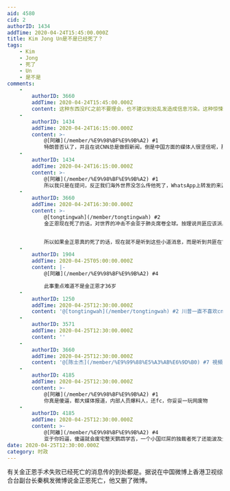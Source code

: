 ```yaml
---
aid: 4580
cid: 2
authorID: 1434
addTime: 2020-04-24T15:45:00.000Z
title: Kim Jong Un是不是已经死了？
tags:
    - Kim
    - Jong
    - 死了
    - Un
    - 是不是
comments:
    -
        authorID: 3660
        addTime: 2020-04-24T15:45:00.000Z
        content: 这种东西没FC之前不要理会，也不建议到处乱发造成信息污染。这种惊悚新闻，妥妥的郭文贵的那味。
    -
        authorID: 1434
        addTime: 2020-04-24T16:15:00.000Z
        content: >-
            @[阿離](/member/%E9%98%BF%E9%9B%A2) #1
            特朗普否认了，并且在说CNN总是做假新闻，倒是中国方面的媒体人很坚信呢，那个秦枫发的微博，倒是成了不少中文媒体说Kim去世的来源，而英文世界就显得很平静。
    -
        authorID: 1434
        addTime: 2020-04-24T16:15:00.000Z
        content: >-
            @[阿離](/member/%E9%98%BF%E9%9B%A2) #1
            所以我只是在提问，反正我们海外世界没怎么传他死了，WhatsApp上转发的来源也是强国。
    -
        authorID: 3660
        addTime: 2020-04-24T16:30:00.000Z
        content: >-
            @[tongtingwah](/member/tongtingwah) #2
            金正恩现在死了的话，对世界的冲击不会亚于肺炎席卷全球。按理说共匪应该派兵驻扎东北边境，甚至联合美国打掉朝鲜核武，然而疫情现状导致两国无法采用常规的应急方案，所以可能会导致对朝鲜更加猛烈的疑似核武库的定点清除打击。


            所以如果金正恩真的死了的话，现在就不是听到这些小道消息，而是听到共匪在“强烈抗议美国袭击朝鲜”，“要求美国立即停止对朝鲜的非法攻击”等等新闻了。
    -
        authorID: 1904
        addTime: 2020-04-25T05:00:00.000Z
        content: |-
            @[阿離](/member/%E9%98%BF%E9%9B%A2) #4

            此事重点难道不是金正恩才36岁
    -
        authorID: 1250
        addTime: 2020-04-25T12:30:00.000Z
        content: '@[tongtingwah](/member/tongtingwah) #2 川普一直不喜欢cnn'
    -
        authorID: 3571
        addTime: 2020-04-25T12:30:00.000Z
        content: ''
    -
        authorID: 3660
        addTime: 2020-04-25T12:30:00.000Z
        content: '@[陈士杰](/member/%E9%99%88%E5%A3%AB%E6%9D%B0) #7 視頻失效前看到三胖的大肚子了，可怕。'
    -
        authorID: 4185
        addTime: 2020-04-25T12:30:00.000Z
        content: >-
            @[阿離](/member/%E9%98%BF%E9%9B%A2) #1
            你真是傻逼，都大媒体报道，内部人员爆料人，还fc，你妥妥一玩网废物
    -
        authorID: 4185
        addTime: 2020-04-25T12:30:00.000Z
        content: >-
            @[阿離](/member/%E9%98%BF%E9%9B%A2) #4
            亚于你妈逼，傻逼就会废宅整天鹦鹉学舌，一个小国烂屌的独裁者死了还能波及全球？建议你应该补下常识再来BB，真尼玛弱智
date: 2020-04-25T12:30:00.000Z
category: 时政
---
```


有关金正恩手术失败已经死亡的消息传的到处都是。据说在中国微博上香港卫视综合台副台长秦枫发微博说金正恩死亡，他又删了微博。

